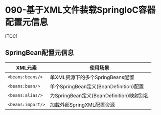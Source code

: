 # 090-基于XML文件装载SpringIoC容器配置元信息

[TOC]

## SpringBean配置元信息

| XML元素           | 使用场景                                 |
| ----------------- | ---------------------------------------- |
| `<beans:beans/>`  | 单XML资源下的多个SpringBeans配置         |
| `<beans:bean/>`   | 单个SpringBean定义(BeanDefinition)配置   |
| `<beans:alias/>`  | 为SpringBean定义(BeanDefinition)映射别名 |
| `<beans:import/>` | 加载外部SpringXML配置资源                |